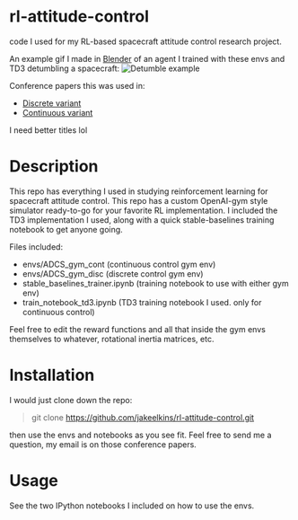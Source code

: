 # rl-attitude-control
code I used for my RL-based spacecraft attitude control research project.

An example gif I made in [Blender](https://www.blender.org/) of an agent I trained with these envs and TD3 detumbling a spacecraft:
![Detumble example](detumble_gif.gif)

Conference papers this was used in: 
- [Discrete variant](https://www.researchgate.net/publication/344659958_Autonomous_Spacecraft_Attitude_Control_Using_Deep_Reinforcement_Learning "Autonomous Spacecraft Attitude Control Using Deep Reinforcement Learning")
- [Continuous variant](https://www.researchgate.net/publication/343834157_Adaptive_Continuous_Control_of_Spacecraft_Attitude_Using_Deep_Reinforcement_Learning "Adaptive Continuous Control of Spacecraft Attitude Using Deep Reinforcement Learning")

I need better titles lol

# Description
This repo has everything I used in studying reinforcement learning for spacecraft attitude control. This repo has a custom OpenAI-gym style simulator ready-to-go for your favorite RL implementation. I included the TD3 implementation I used, along with a quick stable-baselines training notebook to get anyone going.

Files included:
- envs/ADCS_gym_cont (continuous control gym env)
- envs/ADCS_gym_disc (discrete control gym env)
- stable_baselines_trainer.ipynb (training notebook to use with either gym env)
- train_notebook_td3.ipynb (TD3 training notebook I used. only for continuous control)

Feel free to edit the reward functions and all that inside the gym envs themselves to whatever, rotational inertia matrices, etc. 

# Installation
I would just clone down the repo:
> git clone https://github.com/jakeelkins/rl-attitude-control.git

then use the envs and notebooks as you see fit. Feel free to send me a question, my email is on those conference papers.

# Usage
See the two IPython notebooks I included on how to use the envs.
